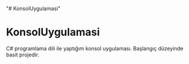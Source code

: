 "# KonsolUygulamasi" 
# KonsolUygulamasi

C# programlama dili ile yaptığım konsol uygulaması. Başlangıç düzeyinde basit projedir.

